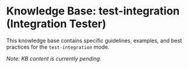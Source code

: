 # Knowledge Base: test-integration (Integration Tester)

This knowledge base contains specific guidelines, examples, and best practices for the `test-integration` mode.

*Note: KB content is currently pending.*